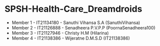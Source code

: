 # SPSH-Health-Care_Dreamdroids

- Member 1 - IT21134180 - Sanuthi Vihansa S.A (SanuthiVihansa)
- Member 2 - IT21126888 - Senadheera P.V.P.P (PoornaSenadheera100)
- Member 3 - IT21127946 - Christy H.M (Hilarina)
- Member 4 - IT21138386 - Wijeratne D.M.S.D (IT21138386)
